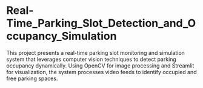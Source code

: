 # Real-Time_Parking_Slot_Detection_and_Occupancy_Simulation
This project presents a real-time parking slot monitoring and simulation system that leverages computer vision techniques to detect parking occupancy dynamically. Using OpenCV for image processing and Streamlit for visualization, the system processes video feeds to identify occupied and free parking spaces.
